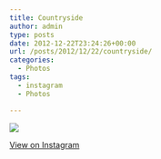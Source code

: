 ```yaml
---
title: Countryside
author: admin
type: posts
date: 2012-12-22T23:24:26+00:00
url: /posts/2012/12/22/countryside/
categories:
  - Photos
tags:
  - instagram
  - Photos

---
```

![][1]

<p class="view-instagram">
  <a href="http://instagr.am/p/Tjp_l2qlnC/">View on Instagram</a>
</p>

 [1]: https://lobban.org/wordpress//HLIC/b700bc4113cfa2d2288cc1804a9a6332.jpg